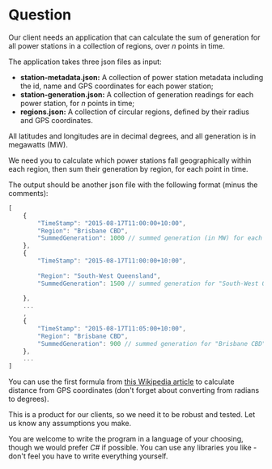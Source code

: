 # Question

Our client needs an application that can calculate the sum of generation 
for all power stations in a collection of regions, over *n* points in time.

The application takes three json files as input:
- **station-metadata.json:** A collection of power station metadata including the id, name and GPS coordinates for each power station;
- **station-generation.json:** A collection of generation readings for each power station, for *n* points in time;
- **regions.json:** A collection of circular regions, defined by their radius and GPS coordinates.

All latitudes and longitudes are in decimal degrees, and all generation is in megawatts (MW).

We need you to calculate which power stations fall geographically within each region, then sum their generation by region, for each point in time.

The output should be another json file with the following format (minus the comments):

~~~javascript
[
	{
		"TimeStamp": "2015-08-17T11:00:00+10:00",
		"Region": "Brisbane CBD",
		"SummedGeneration": 1000 // summed generation (in MW) for each power station in the region "Brisbane CBD" for 11AM
	},
	{
        "TimeStamp": "2015-08-17T11:00:00+10:00",
        
		"Region": "South-West Queensland",
        "SummedGeneration": 1500 // summed generation for "South-West Queensland" for 11AM
        
	},
	...
	,
	{
		"TimeStamp": "2015-08-17T11:05:00+10:00",
		"Region": "Brisbane CBD",
		"SummedGeneration": 900 // summed generation for "Brisbane CBD" for 11:05AM
	},
	...
]
~~~

You can use the first formula from [this Wikipedia article](https://en.wikipedia.org/wiki/Great-circle_distance) to calculate distance from GPS coordinates (don't forget about converting from radians to degrees).

This is a product for our clients, so we need it to be robust and tested. Let us know any assumptions you make.

You are welcome to write the program in a language of your choosing, though we would prefer *C#* if possible. You can use any libraries you like - don't feel you have to write everything yourself.

